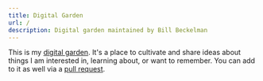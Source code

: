 ```yaml
---
title: Digital Garden
url: /
description: Digital garden maintained by Bill Beckelman
---
```


This is my [digital garden](https://maggieappleton.com/garden-history). It's a place to cultivate and share ideas about things I am interested in, learning about, or want to remember. You can add to it as well via a [pull request](https://github.com/beckelmw/digital-garden).